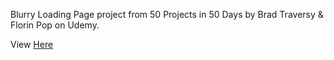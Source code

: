 Blurry Loading Page project from 50 Projects in 50 Days by Brad Traversy & Florin Pop on Udemy.

View [Here]()